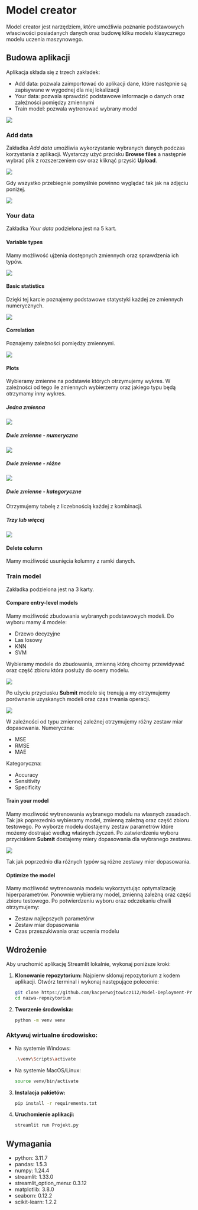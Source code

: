 # Model creator

Model creator jest narzędziem, które umożliwia poznanie podstawowych własciwości posiadanych danych oraz budowę kilku modelu klasycznego modelu uczenia maszynowego.

## Budowa aplikacji

Aplikacja składa się z trzech zakładek:
- Add data: pozwala zaimportować do aplikacji dane, które następnie są zapisywane w wygodnej dla niej lokalizacji
- Your data: pozwala sprawdzić podstawowe informacje o danych oraz zależności pomiędzy zmiennymi
- Train model: pozwala wytrenować wybrany model

![](things/Menu.png)

### Add data
Zakładka *Add data* umożliwia wykorzystanie wybranych danych podczas korzystania z aplikacji. 
Wystarczy użyć przcisku **Browse files** a następnie wybrać plik z rozszerzeniem csv oraz kliknąć przysić **Upload**.

![](things/Add_data.png)

Gdy wszystko przebiegnie pomyślnie powinno wyglądać tak jak na zdjęciu poniżej.

![](things/Add_data_done.png)

### Your data

Zakładka *Your data* podzielona jest na 5 kart.

#### Variable types

Mamy możliwość ujżenia dostępnych zmiennych oraz sprawdzenia ich typów.

![](things/Types.png)

#### Basic statistics

Dzięki tej karcie poznajemy podstawowe statystyki każdej ze zmiennych numerycznych.

![](things/Stat.png)

#### Correlation 

Poznajemy zależności pomiędzy zmiennymi.

![](things/Corr.png)

#### Plots

Wybieramy zmienne na podstawie których otrzymujemy wykres. W zależności od tego ile zmiennych wybierzemy oraz jakiego typu będą otrzymamy inny wykres.

##### Jedna zmienna

![](things/One.png)

##### Dwie zmienne - numeryczne

![](things/Twonum.png)

##### Dwie zmienne - różne

![](things/Twodiff.png)

##### Dwie zmienne - kategoryczne

Otrzymujemy tabelę z liczebnością każdej z kombinacji.

##### Trzy lub więcej

![](things/Three.png)

#### Delete column

Mamy możliwość usunięcia kolumny z ramki danych.

### Train model

Zakładka podzielona jest na 3 karty.

#### Compare entry-level models

Mamy możliwość zbudowania wybranych podstawowych modeli. Do wyboru mamy 4 modele:
- Drzewo decyzyjne
- Las losowy
- KNN
- SVM

Wybieramy modele do zbudowania, zmienną którą chcemy przewidywać oraz część zbioru która posłuży do oceny modelu.

![](things/Entry.png)

Po użyciu przyciusku **Submit** modele się trenują a my otrzymujemy porównanie uzyskanych modeli oraz czas trwania operacji. 

![](things/Entrydone.png)

W zależności od typu zmiennej zależnej otrzymujemy różny zestaw miar dopasowania.
Numeryczna:
- MSE
- RMSE
- MAE

Kategoryczna:
- Accuracy
- Sensitivity
- Specificity

#### Train your model

Mamy mozliwość wytrenowania wybranego modelu na własnych zasadach. Tak jak poprezednio wybieramy model, zmienną zależną oraz część zbioru testowego. Po wyborze modelu dostajemy zestaw parametrów które możemy dostrajać według właśnych życzeń. Po zatwierdzeniu wyboru przyciskiem **Submit** dostajemy miery dopasowania dla wybranego zestawu.

![](things/Your.png)

Tak jak poprzednio dla różnych typów są różne zestawy mier dopasowania.

#### Optimize the model

Mamy możliwość wytrenowania modelu wykorzystując optymalizację hiperparametrów. Ponownie wybieramy model, zmienną zależną oraz część zbioru testowego. Po potwierdzeniu wyboru oraz odczekaniu chwili otrzymujemy:
- Zestaw najlepszych parametórw
- Zestaw miar dopasowania
- Czas przeszukiwania oraz uczenia modelu

## Wdrożenie

Aby uruchomić aplikację Streamlit lokalnie, wykonaj poniższe kroki:

1. **Klonowanie repozytorium:**
   Najpierw sklonuj repozytorium z kodem aplikacji. Otwórz terminal i wykonaj następujące polecenie:

   ```sh
   git clone https://github.com/kacperwojtowicz112/Model-Deployment-Project.git
   cd nazwa-repozytorium

2. **Tworzenie środowiska:**
    ```sh
    python -m venv venv

### Aktywuj wirtualne środowisko:

- Na systemie Windows:

    ```sh
    .\venv\Scripts\activate

- Na systemie MacOS/Linux:

    ```sh
    source venv/bin/activate

3. **Instalacja pakietów:**
    ```sh
    pip install -r requirements.txt

4. **Uruchomienie aplikacji:**
    ```sh
    streamlit run Projekt.py


## Wymagania
- python: 3.11.7
- pandas: 1.5.3
- numpy: 1.24.4
- streamlit: 1.33.0
- streamlit_option_menu: 0.3.12
- matplotlib: 3.8.0
- seaborn: 0.12.2
- scikit-learn: 1.2.2


